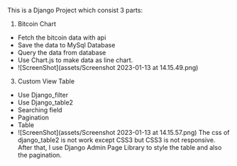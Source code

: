 This is a Django Project which consist 3 parts:

1. Bitcoin Chart

- Fetch the bitcoin data with api
- Save the data to MySql Database
- Query the data from database
- Use Chart.js to make data as line chart.
- 
  ![ScreenShot](assets/Screenshot 2023-01-13 at 14.15.49.png)

3. Custom View Table

- Use Django_filter
- Use Django_table2
- Searching field
- Pagination
- Table
- ![ScreenShot](assets/Screenshot 2023-01-13 at 14.15.57.png)
  The css of django_table2 is not work except CSS3 but CSS3 is not responsive. After that, I use Django Admin Page
  Library
  to style the table and also the pagination.